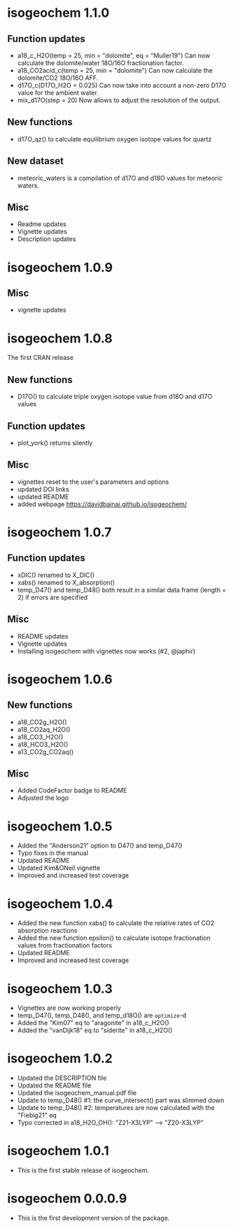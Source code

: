 # isogeochem 1.1.0

## Function updates
* a18_c_H2O(temp = 25, min = "dolomite", eq = "Muller19") Can now calculate the dolomite/water 18O/16O fractionation factor.
* a18_CO2acid_c(temp = 25, min = "dolomite") Can now calculate the dolomite/CO2 18O/16O AFF.
* d17O_c(D17O_H2O = 0.025) Can now take into account a non-zero D17O value for the ambient water.
* mix_d17O(step = 20) Now allows to adjust the resolution of the output.

## New functions
* d17O_qz() to calculate equilibrium oxygen isotope values for quartz

## New dataset
* meteoric_waters is a compilation of d17O and d18O values for meteoric waters.

## Misc
* Readme updates
* Vignette updates
* Description updates

# isogeochem 1.0.9

## Misc
* vignette updates

# isogeochem 1.0.8
The first CRAN release

## New functions
* D17O() to calculate triple oxygen isotope value from d18O and d17O values

## Function updates
* plot_york() returns silently

## Misc
* vignettes reset to the user's parameters and options
* updated DOI links
* updated README
* added webpage <https://davidbajnai.github.io/isogeochem/>

# isogeochem 1.0.7

## Function updates
* xDIC() renamed to X_DIC()
* xabs() renamed to X_absorption()
* temp_D47() and temp_D48() both result in a similar data frame (length = 2) if errors are specified

## Misc
* README updates
* Vignette updates
* Installing isogeochem with vignettes now works (#2, @japhir)

# isogeochem 1.0.6

## New functions
* a18_CO2g_H2O()
* a18_CO2aq_H2O()
* a18_CO3_H2O()
* a18_HCO3_H2O()
* a13_CO2g_CO2aq()

## Misc
* Added CodeFactor badge to README
* Adjusted the logo

# isogeochem 1.0.5

* Added the "Anderson21" option to D47() and temp_D47()
* Typo fixes in the manual
* Updated README
* Updated Kim&ONeil vignette
* Improved and increased test coverage

# isogeochem 1.0.4

* Added the new function xabs() to calculate the relative rates of CO2 absorption reactions
* Added the new function epsilon() to calculate isotope fractionation values from fractionation factors
* Updated README
* Improved and increased test coverage

# isogeochem 1.0.3

* Vignettes are now working properly
* temp_D47(), temp_D48(), and temp_d18O() are `optimize`-d
* Added the "Kim07" eq to "aragonite" in a18_c_H2O()
* Added the "vanDijk18" eq to "siderite" in a18_c_H2O()

# isogeochem 1.0.2

* Updated the DESCRIPTION file
* Updated the README file
* Updated the isogeochem_manual.pdf file
* Update to temp_D48() #1: the curve_intersect() part was slimmed down
* Update to temp_D48() #2: temperatures are now calculated with the "Fiebig21" eq
* Typo corrected in a18_H2O_OH(): "Z21-X3LYP" —> "Z20-X3LYP"

# isogeochem 1.0.1

* This is the first stable release of isogeochem.

# isogeochem 0.0.0.9

* This is the first development version of the package.
